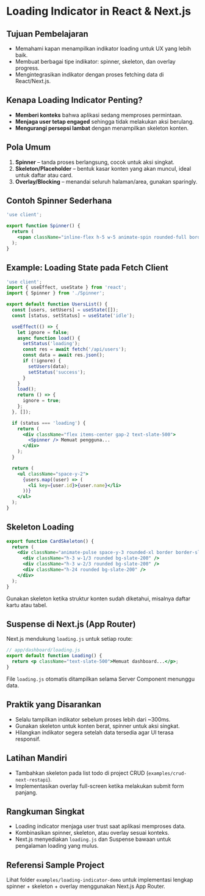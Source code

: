 # Loading Indicator in React & Next.js

## Tujuan Pembelajaran
- Memahami kapan menampilkan indikator loading untuk UX yang lebih baik.
- Membuat berbagai tipe indikator: spinner, skeleton, dan overlay progress.
- Mengintegrasikan indikator dengan proses fetching data di React/Next.js.

## Kenapa Loading Indicator Penting?
- **Memberi konteks** bahwa aplikasi sedang memproses permintaan.
- **Menjaga user tetap engaged** sehingga tidak melakukan aksi berulang.
- **Mengurangi persepsi lambat** dengan menampilkan skeleton konten.

## Pola Umum
1. **Spinner** – tanda proses berlangsung, cocok untuk aksi singkat.
2. **Skeleton/Placeholder** – bentuk kasar konten yang akan muncul, ideal untuk daftar atau card.
3. **Overlay/Blocking** – menandai seluruh halaman/area, gunakan sparingly.

## Contoh Spinner Sederhana
```jsx
'use client';

export function Spinner() {
  return (
    <span className="inline-flex h-5 w-5 animate-spin rounded-full border-2 border-slate-300 border-t-indigo-500" />
  );
}
```

## Example: Loading State pada Fetch Client
```jsx
'use client';
import { useEffect, useState } from 'react';
import { Spinner } from './Spinner';

export default function UsersList() {
  const [users, setUsers] = useState([]);
  const [status, setStatus] = useState('idle');

  useEffect(() => {
    let ignore = false;
    async function load() {
      setStatus('loading');
      const res = await fetch('/api/users');
      const data = await res.json();
      if (!ignore) {
        setUsers(data);
        setStatus('success');
      }
    }
    load();
    return () => {
      ignore = true;
    };
  }, []);

  if (status === 'loading') {
    return (
      <div className="flex items-center gap-2 text-slate-500">
        <Spinner /> Memuat pengguna...
      </div>
    );
  }

  return (
    <ul className="space-y-2">
      {users.map((user) => (
        <li key={user.id}>{user.name}</li>
      ))}
    </ul>
  );
}
```

## Skeleton Loading
```jsx
export function CardSkeleton() {
  return (
    <div className="animate-pulse space-y-3 rounded-xl border border-slate-200 bg-white p-4">
      <div className="h-3 w-1/3 rounded bg-slate-200" />
      <div className="h-3 w-2/3 rounded bg-slate-200" />
      <div className="h-24 rounded bg-slate-200" />
    </div>
  );
}
```
Gunakan skeleton ketika struktur konten sudah diketahui, misalnya daftar kartu atau tabel.

## Suspense di Next.js (App Router)
Next.js mendukung `loading.js` untuk setiap route:
```jsx
// app/dashboard/loading.js
export default function Loading() {
  return <p className="text-slate-500">Memuat dashboard...</p>;
}
```
File `loading.js` otomatis ditampilkan selama Server Component menunggu data.

## Praktik yang Disarankan
- Selalu tampilkan indikator sebelum proses lebih dari ~300ms.
- Gunakan skeleton untuk konten berat, spinner untuk aksi singkat.
- Hilangkan indikator segera setelah data tersedia agar UI terasa responsif.

## Latihan Mandiri
- Tambahkan skeleton pada list todo di project CRUD (`examples/crud-next-restapi`).
- Implementasikan overlay full-screen ketika melakukan submit form panjang.

## Rangkuman Singkat
- Loading indicator menjaga user trust saat aplikasi memproses data.
- Kombinasikan spinner, skeleton, atau overlay sesuai konteks.
- Next.js menyediakan `loading.js` dan Suspense bawaan untuk pengalaman loading yang mulus.

## Referensi Sample Project
Lihat folder `examples/loading-indicator-demo` untuk implementasi lengkap spinner + skeleton + overlay menggunakan Next.js App Router.
